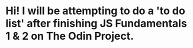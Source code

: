 # Hi! I will be attempting to do a 'to do list' after finishing JS Fundamentals 1 & 2 on The Odin Project.
